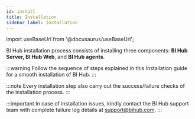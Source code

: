 ```yaml
---
id: install
title: Installation
sidebar_label: Installation
---
```


import useBaseUrl from '@docusaurus/useBaseUrl';

BI Hub installation process consists of installing three components: **BI Hub Server, BI Hub Web**, and **BI Hub agents**.

:::warning
Follow the sequence of steps explained in this Installation guide for a smooth installation of BI Hub.
:::

:::note
Every installation step also carry out the success/failure checks of the installation process.
:::

:::important
In case of installation issues, kindly contact the BI Hub support team with complete failure log details at support@bihub.com.
:::

